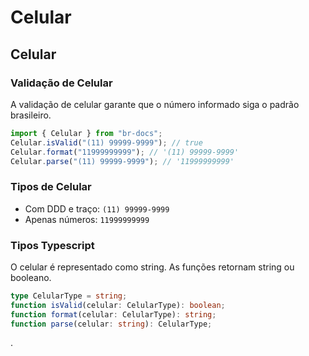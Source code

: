 # Celular

## Celular

### Validação de Celular

A validação de celular garante que o número informado siga o padrão brasileiro.

```typescript
import { Celular } from "br-docs";
Celular.isValid("(11) 99999-9999"); // true
Celular.format("11999999999"); // '(11) 99999-9999'
Celular.parse("(11) 99999-9999"); // '11999999999'
```

### Tipos de Celular

* Com DDD e traço: `(11) 99999-9999`
* Apenas números: `11999999999`

### Tipos Typescript

O celular é representado como string. As funções retornam string ou booleano.

```typescript
type CelularType = string;
function isValid(celular: CelularType): boolean;
function format(celular: CelularType): string;
function parse(celular: string): CelularType;
```

.
